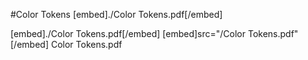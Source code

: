 #Color Tokens
[embed]./Color Tokens.pdf[/embed]


[embed]./Color Tokens.pdf[/embed]
[embed]src="/Color Tokens.pdf" [/embed]
Color Tokens.pdf
